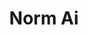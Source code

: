 ---
layout: startup_page
title: "Norm Ai"
id: "norm.ai"
permalink: "/normainorm.ai04072025/"
website: "https://www.norm.ai/"
funding_round: "Series A"
funding_amount: "$27M"
investors: "Coatue, Bain Capital Ventures, Blackstone Innovations Investments, New York Life Ventures, Citi Ventures, TIAA Ventures, Jefferson River Capital"
about: "Norm Ai has built the first AI platform that converts regulations into computer code, automating compliance analyses to make them more efficient, comprehensive, and accurate. Its Regulatory AI Agents help Fortune 100 companies, particularly in insurance and asset management, accelerate the publication of highly regulated content and improve compliance workflows. This platform ensures AI-driven actions adhere to policies through a Regulatory AI agent overlay."
markets: "Fintech, AI, Compliance, Legal Tech"
hq: "New York, NY 10007, United States"
founded_year: "2022"
linkedin: "https://www.linkedin.com/company/normative-ai"
twitter: "https://twitter.com/normativeai"
instagram: ""
facebook: ""
crunchbase: "https://www.crunchbase.com/organization/norm-ai"
pitchbook: "https://pitchbook.com/profiles/company/554358-07"

# SEO Optimization
meta_title: "Norm Ai - Series A Funding ($27M)"
meta_description: "Norm Ai, Norm Ai has built the first AI platform that converts regulations into computer code, automating compliance analyses to make them more efficient, comp..."
meta_keywords: "Norm Ai, Fintech, AI, Compliance, Legal Tech, Series A funding"
canonical_url: "https://pkprojectstartups.github.io/projectstartups.com/normainorm.ai04072025/"
---